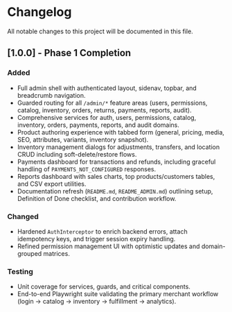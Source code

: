 # Changelog

All notable changes to this project will be documented in this file.

## [1.0.0] - Phase 1 Completion

### Added
- Full admin shell with authenticated layout, sidenav, topbar, and breadcrumb navigation.
- Guarded routing for all `/admin/*` feature areas (users, permissions, catalog, inventory, orders, returns, payments, reports, audit).
- Comprehensive services for auth, users, permissions, catalog, inventory, orders, payments, reports, and audit domains.
- Product authoring experience with tabbed form (general, pricing, media, SEO, attributes, variants, inventory snapshot).
- Inventory management dialogs for adjustments, transfers, and location CRUD including soft-delete/restore flows.
- Payments dashboard for transactions and refunds, including graceful handling of `PAYMENTS_NOT_CONFIGURED` responses.
- Reports dashboard with sales charts, top products/customers tables, and CSV export utilities.
- Documentation refresh (`README.md`, `README_ADMIN.md`) outlining setup, Definition of Done checklist, and contribution workflow.

### Changed
- Hardened `AuthInterceptor` to enrich backend errors, attach idempotency keys, and trigger session expiry handling.
- Refined permission management UI with optimistic updates and domain-grouped matrices.

### Testing
- Unit coverage for services, guards, and critical components.
- End-to-end Playwright suite validating the primary merchant workflow (login → catalog → inventory → fulfillment → analytics).
